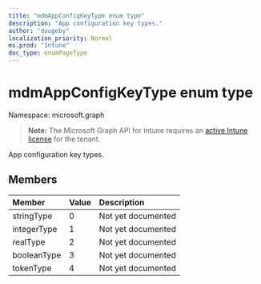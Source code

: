 ```yaml
---
title: "mdmAppConfigKeyType enum type"
description: "App configuration key types."
author: "dougeby"
localization_priority: Normal
ms.prod: "Intune"
doc_type: enumPageType
---
```


# mdmAppConfigKeyType enum type

Namespace: microsoft.graph

> **Note:** The Microsoft Graph API for Intune requires an [active Intune license](https://go.microsoft.com/fwlink/?linkid=839381) for the tenant.

App configuration key types.

## Members
|Member|Value|Description|
|:---|:---|:---|
|stringType|0|Not yet documented|
|integerType|1|Not yet documented|
|realType|2|Not yet documented|
|booleanType|3|Not yet documented|
|tokenType|4|Not yet documented|




